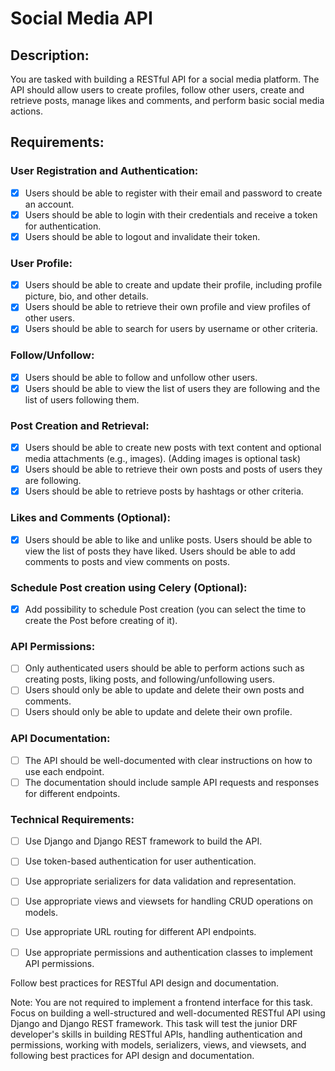 # Social Media API
## Description:
You are tasked with building a RESTful API for a social media platform. The API should allow users to create profiles, follow other users, create and retrieve posts, manage likes and comments, and perform basic social media actions.

## Requirements:
### User Registration and Authentication:
-[x] Users should be able to register with their email and password to create an account.
-[x] Users should be able to login with their credentials and receive a token for authentication.
-[x] Users should be able to logout and invalidate their token.
### User Profile:
-[x] Users should be able to create and update their profile, including profile picture, bio, and other details.
-[x] Users should be able to retrieve their own profile and view profiles of other users.
-[x] Users should be able to search for users by username or other criteria.
### Follow/Unfollow:
-[x] Users should be able to follow and unfollow other users.
-[x] Users should be able to view the list of users they are following and the list of users following them.
### Post Creation and Retrieval:
-[x] Users should be able to create new posts with text content and optional media attachments (e.g., images). (Adding images is optional task)
-[x] Users should be able to retrieve their own posts and posts of users they are following.
-[x] Users should be able to retrieve posts by hashtags or other criteria.
### Likes and Comments (Optional):
-[x] Users should be able to like and unlike posts. Users should be able to view the list of posts they have liked. Users should be able to add comments to posts and view comments on posts.

### Schedule Post creation using Celery (Optional):
-[x] Add possibility to schedule Post creation (you can select the time to create the Post before creating of it).
### API Permissions:
-[ ] Only authenticated users should be able to perform actions such as creating posts, liking posts, and following/unfollowing users.
-[ ] Users should only be able to update and delete their own posts and comments.
-[ ] Users should only be able to update and delete their own profile.
### API Documentation:
-[ ] The API should be well-documented with clear instructions on how to use each endpoint.
-[ ] The documentation should include sample API requests and responses for different endpoints.
### Technical Requirements:
-[ ] Use Django and Django REST framework to build the API.
-[ ] Use token-based authentication for user authentication.
-[ ] Use appropriate serializers for data validation and representation.
-[ ] Use appropriate views and viewsets for handling CRUD operations on models.
-[ ] Use appropriate URL routing for different API endpoints.
-[ ] Use appropriate permissions and authentication classes to implement API permissions.


Follow best practices for RESTful API design and documentation. <br>

Note: You are not required to implement a frontend interface for this task. Focus on building a well-structured and well-documented RESTful API using Django and Django REST framework. This task will test the junior DRF developer's skills in building RESTful APIs, handling authentication and permissions, working with models, serializers, views, and viewsets, and following best practices for API design and documentation.
